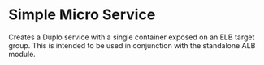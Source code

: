 # Simple Micro Service  

Creates a Duplo service with a single container exposed on an ELB target group. This is intended to be used in conjunction with the standalone ALB module.
